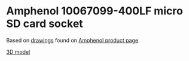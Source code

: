 # Amphenol 10067099-400LF micro SD card socket

Based on [drawings](https://cdn.amphenol-cs.com/media/wysiwyg/files/drawing/10067099.pdf) found on [Amphenol product page](https://www.amphenol-cs.com/t-flash-connector-10067099400lf.html).

[3D model](https://cdn.amphenol-cs.com/media/wysiwyg/files/3d/i10067099-400lf.zip)

